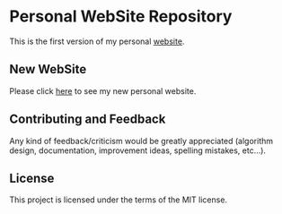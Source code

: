 # Personal WebSite Repository
This is the first version of my personal <a href="https://ansegura7.github.io/PersonalWebsite/">website</a>.

## New WebSite
Please click <a href="https://ansegura7.github.io">here</a> to see my new personal website.

## Contributing and Feedback
Any kind of feedback/criticism would be greatly appreciated (algorithm design, documentation, improvement ideas, spelling mistakes, etc...).

## License
This project is licensed under the terms of the MIT license.
